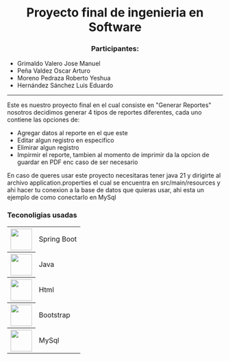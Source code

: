 
<div id="header" align="center">
    <h1 align="center">Proyecto final de ingenieria en Software</h1>
    <h3 align="center">Participantes:</h3>
  
</div>
 <div >
   <ul >
        <li>
          Grimaldo Valero Jose Manuel 
        </li>
        <li>
          Peña Valdez Oscar Arturo 
        </li>
        <li>
          Moreno Pedraza Roberto Yeshua 
        </li>
        <li>
          Hernández Sánchez Luis Eduardo  
        </li>
     </ul>
  </div>

  <hr/>

<div align="left">
  Este es nuestro proyecto final en el cual consiste en "Generar Reportes" nosotros decidimos generar 4 tipos de reportes diferentes, cada uno contiene las opciones de:

   <ul>
        <li>
          Agregar datos al reporte en el que este
        </li>
        <li>
          Editar algun registro en especifico
        </li>
        <li>
          Elimirar algun registro 
        </li>
        <li>
          Impirmir el reporte, tambien al momento de imprimir da la opcion de guardar en PDF enc caso de ser necesario 
        </li>
   </ul>

  En caso de queres usar este proyecto necesitaras tener java 21 y dirigirte al archivo application.properties el cual se encuentra en src/main/resources y ahi hacer tu conexion a la base de datos que quieras usar, 
  ahi esta un ejemplo de como conectarlo en MySql

<h3>Teconoligias usadas</h3>
<table>
  <tr>
    <th>
      <a href='#' target='_blank'>
        <img src='https://cdn.jsdelivr.net/gh/devicons/devicon@latest/icons/spring/spring-original.svg' width='50' />
      </a>
    </th>
    <td>Spring Boot</td>
  </tr>
  <tr>
    <th>
      <a href='#' target='_blank'>
        <img src='https://cdn.jsdelivr.net/gh/devicons/devicon@latest/icons/java/java-original.svg' width='50' />
      </a>
    </th>
    <td>Java</td>
  </tr>
  <tr>
    <th>
      <a href='#' target='_blank'>
        <img src='https://cdn.jsdelivr.net/gh/devicons/devicon@latest/icons/html5/html5-plain.svg' width='50' />
      </a>
    </th>
    <td>Html</td>
  </tr>
  <tr>
    <th>
      <a href='#' target='_blank'>
        <img src='https://cdn.jsdelivr.net/gh/devicons/devicon@latest/icons/bootstrap/bootstrap-original.svg' width='50' />
      </a>
    </th>
    <td>Bootstrap</td>
  </tr>
  <tr>
    <th>
      <a href='#' target='_blank'>
        <img src='https://cdn.jsdelivr.net/gh/devicons/devicon@latest/icons/mysql/mysql-original-wordmark.svg' width='50' />
      </a>
    </th>
    <td>MySql</td>
  </tr>
</table>


</div>
